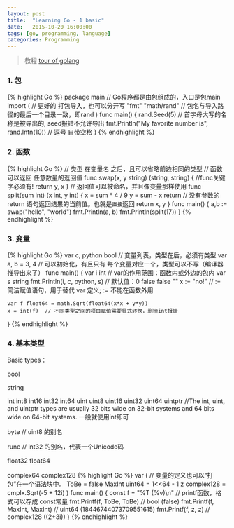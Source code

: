 ```yaml
---
layout: post
title:  "Learning Go - 1 basic"
date:   2015-10-20 16:00:00
tags: [go, programming, language]
categories: Programming
---
```


> 教程  [tour of golang][link-slice] 

[link-slice]: https://tour.go-zh.org/

### 1. 包
{% highlight Go %}
package main  // Go程序都是由包组成的，入口是包main
import (  // 更好的 打包导入，也可以分开写
	"fmt"
	"math/rand"  // 包名与导入路径的最后一个目录一致，即rand
)
func main() {
	rand.Seed(5)  // 首字母大写的名称是被导出的, seed报错不允许导出
	fmt.Println("My favorite number is", rand.Intn(10))  // 逗号 自带空格
}
{% endhighlight %}

### 2. 函数
{% highlight Go %}
// 类型 在变量名 之后，且可以省略前边相同的类型
// 函数可以返回 任意数量的返回值
func swap(x, y string) (string, string) {  //func关键字必须有!
	return y, x
}
// 返回值可以被命名，并且像变量那样使用
func split(sum int) (x int, y int) {
	x  = sum * 4 / 9
	y  = sum - x
	return  // 没有参数的 return 语句返回结果的当前值。也就是`直接`返回 return x, y
}
func main() {
	a,b := swap("hello", "world")
	fmt.Println(a, b)
	fmt.Println(split(17))
}
{% endhighlight %}

### 3. 变量
{% highlight Go %}
var c, python bool  // 变量列表，类型在后，必须有类型
var a, b = 3, 4  // 可以初始化，有且只有 每个变量对应一个，类型可以不写（编译器推导出来了）
func main() {
	var i int  // var的作用范围：函数内或外边的包内
	var s string
	fmt.Println(i, c, python, s)  // 默认值：0 false false ""
	x := "no!"  // := 简洁赋值语句，用于替代 var 定义; := 不能在函数外用

	var f float64 = math.Sqrt(float64(x*x + y*y))
	x = int(f)  // 不同类型之间的项目赋值需要显式转换，删掉int报错
}
{% endhighlight %}

### 4. 基本类型
Basic types：

bool

string

int  int8  int16  int32  int64
uint uint8 uint16 uint32 uint64 uintptr  //The int, uint, and uintptr types are usually 32 bits wide on 32-bit systems and 64 bits wide on 64-bit systems. 一般就使用int即可

byte // uint8 的别名

rune // int32 的别名，代表一个Unicode码

float32 float64

complex64 complex128
{% highlight Go %}
var (  // 变量的定义也可以“打包”在一个语法块中。
	ToBe  = false
	MaxInt uint64     = 1<<64 - 1
	z      complex128 = cmplx.Sqrt(-5 + 12i)
)
func main() {
	const f = "%T (%v)\n"  // printf函数，格式可以存成 const常量
	fmt.Printf(f, ToBe, ToBe)  // bool (false)
	fmt.Printf(f, MaxInt, MaxInt)  // uint64 (18446744073709551615)
	fmt.Printf(f, z, z)  // complex128 ((2+3i))
}
{% endhighlight %}